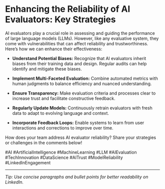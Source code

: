 # Enhancing the Reliability of AI Evaluators: Key Strategies

AI evaluators play a crucial role in assessing and guiding the performance of large language models (LLMs). However, like any evaluative system, they come with vulnerabilities that can affect reliability and trustworthiness. Here’s how we can enhance their effectiveness:

- **Understand Potential Biases:** Recognize that AI evaluators inherit biases from their training data and design. Regular audits can help identify and mitigate these biases.

- **Implement Multi-Faceted Evaluation:** Combine automated metrics with human judgments to balance efficiency and nuanced understanding.

- **Ensure Transparency:** Make evaluation criteria and processes clear to increase trust and facilitate constructive feedback.

- **Regularly Update Models:** Continuously retrain evaluators with fresh data to adapt to evolving language and context.

- **Incorporate Feedback Loops:** Enable systems to learn from user interactions and corrections to improve over time.

How does your team address AI evaluator reliability? Share your strategies or challenges in the comments below!

#AI #ArtificialIntelligence #MachineLearning #LLM #AIEvaluation #TechInnovation #DataScience #AITrust #ModelReliability #LinkedInEngagement

---

*Tip: Use concise paragraphs and bullet points for better readability on LinkedIn.*